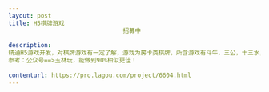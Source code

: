 ```yaml
---                
layout: post       
title: H5棋牌游戏
                                招募中
           
description: 
精通H5游戏开发，对棋牌游戏有一定了解，游戏为房卡类棋牌，所含游戏有斗牛，三公，十三水，麻将。
参考：公众号==>玉林玩，能做到90%相似更佳！
     
contenturl: https://pro.lagou.com/project/6604.html      
---                 
```

